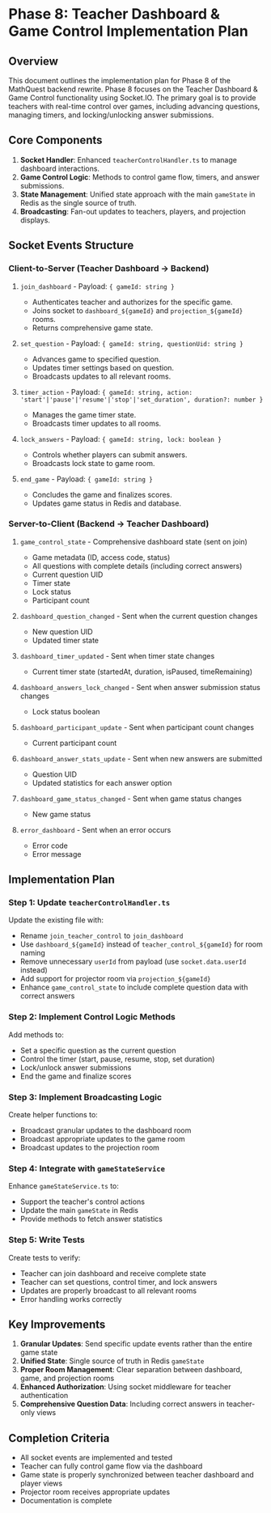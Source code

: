 # Phase 8: Teacher Dashboard & Game Control Implementation Plan

## Overview

This document outlines the implementation plan for Phase 8 of the MathQuest backend rewrite. Phase 8 focuses on the Teacher Dashboard & Game Control functionality using Socket.IO. The primary goal is to provide teachers with real-time control over games, including advancing questions, managing timers, and locking/unlocking answer submissions.

## Core Components

1. **Socket Handler**: Enhanced `teacherControlHandler.ts` to manage dashboard interactions.
2. **Game Control Logic**: Methods to control game flow, timers, and answer submissions.
3. **State Management**: Unified state approach with the main `gameState` in Redis as the single source of truth.
4. **Broadcasting**: Fan-out updates to teachers, players, and projection displays.

## Socket Events Structure

### Client-to-Server (Teacher Dashboard → Backend)

1. `join_dashboard` - Payload: `{ gameId: string }`
   - Authenticates teacher and authorizes for the specific game.
   - Joins socket to `dashboard_${gameId}` and `projection_${gameId}` rooms.
   - Returns comprehensive game state.

2. `set_question` - Payload: `{ gameId: string, questionUid: string }`
   - Advances game to specified question.
   - Updates timer settings based on question.
   - Broadcasts updates to all relevant rooms.

3. `timer_action` - Payload: `{ gameId: string, action: 'start'|'pause'|'resume'|'stop'|'set_duration', duration?: number }`
   - Manages the game timer state.
   - Broadcasts timer updates to all rooms.

4. `lock_answers` - Payload: `{ gameId: string, lock: boolean }`
   - Controls whether players can submit answers.
   - Broadcasts lock state to game room.

5. `end_game` - Payload: `{ gameId: string }`
   - Concludes the game and finalizes scores.
   - Updates game status in Redis and database.

### Server-to-Client (Backend → Teacher Dashboard)

1. `game_control_state` - Comprehensive dashboard state (sent on join)
   - Game metadata (ID, access code, status)
   - All questions with complete details (including correct answers)
   - Current question UID
   - Timer state
   - Lock status
   - Participant count

2. `dashboard_question_changed` - Sent when the current question changes
   - New question UID
   - Updated timer state

3. `dashboard_timer_updated` - Sent when timer state changes
   - Current timer state (startedAt, duration, isPaused, timeRemaining)

4. `dashboard_answers_lock_changed` - Sent when answer submission status changes
   - Lock status boolean

5. `dashboard_participant_update` - Sent when participant count changes
   - Current participant count

6. `dashboard_answer_stats_update` - Sent when new answers are submitted
   - Question UID
   - Updated statistics for each answer option

7. `dashboard_game_status_changed` - Sent when game status changes
   - New game status

8. `error_dashboard` - Sent when an error occurs
   - Error code
   - Error message

## Implementation Plan

### Step 1: Update `teacherControlHandler.ts` 

Update the existing file with:
- Rename `join_teacher_control` to `join_dashboard`
- Use `dashboard_${gameId}` instead of `teacher_control_${gameId}` for room naming
- Remove unnecessary `userId` from payload (use `socket.data.userId` instead)
- Add support for projector room via `projection_${gameId}`
- Enhance `game_control_state` to include complete question data with correct answers

### Step 2: Implement Control Logic Methods

Add methods to:
- Set a specific question as the current question
- Control the timer (start, pause, resume, stop, set duration)
- Lock/unlock answer submissions
- End the game and finalize scores

### Step 3: Implement Broadcasting Logic

Create helper functions to:
- Broadcast granular updates to the dashboard room
- Broadcast appropriate updates to the game room
- Broadcast updates to the projection room

### Step 4: Integrate with `gameStateService`

Enhance `gameStateService.ts` to:
- Support the teacher's control actions
- Update the main `gameState` in Redis
- Provide methods to fetch answer statistics

### Step 5: Write Tests

Create tests to verify:
- Teacher can join dashboard and receive complete state
- Teacher can set questions, control timer, and lock answers
- Updates are properly broadcast to all relevant rooms
- Error handling works correctly

## Key Improvements

1. **Granular Updates**: Send specific update events rather than the entire game state
2. **Unified State**: Single source of truth in Redis `gameState`
3. **Proper Room Management**: Clear separation between dashboard, game, and projection rooms
4. **Enhanced Authorization**: Using socket middleware for teacher authentication
5. **Comprehensive Question Data**: Including correct answers in teacher-only views

## Completion Criteria

- All socket events are implemented and tested
- Teacher can fully control game flow via the dashboard
- Game state is properly synchronized between teacher dashboard and player views
- Projector room receives appropriate updates
- Documentation is complete
